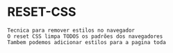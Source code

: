 # RESET-CSS
    Tecnica para remover estilos no navegador
    O reset CSS limpa TODOS os padrões dos navegadores
    Tambem podemos adicionar estilos para a pagina toda